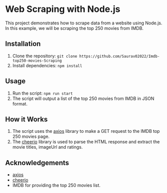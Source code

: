 # Web Scraping with Node.js

This project demonstrates how to scrape data from a website using Node.js. In this example, we will be scraping the top 250 movies from IMDB.

## Installation

1. Clone the repository: `git clone https://github.com/Saurav02022/Imdb-top250-movies-Scraping`
2. Install dependencies: `npm install`

## Usage

1. Run the script: `npm run start`
2. The script will output a list of the top 250 movies from IMDB in JSON format.

## How it Works

1. The script uses the [axios](https://www.npmjs.com/package/axios) library to make a GET request to the IMDB top 250 movies page.
2. The [cheerio](https://www.npmjs.com/package/cheerio) library is used to parse the HTML response and extract the movie titles, imageUrl and ratings.

## Acknowledgements

- [axios](https://www.npmjs.com/package/axios)
- [cheerio](https://www.npmjs.com/package/cheerio)
- IMDB for providing the top 250 movies list.
